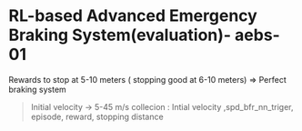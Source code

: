 RL-based Advanced Emergency Braking System(evaluation)- aebs-01
======================================
Rewards to stop at 5-10 meters ( stopping good at 6-10 meters) => Perfect braking system

> Initial velocity -> 5-45 m/s 
> collecion : Intial velocity ,spd_bfr_nn_triger, episode, reward, stopping distance 
